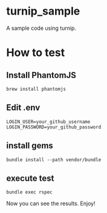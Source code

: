 turnip_sample
=============

A sample code using turnip.

# How to test

## Install PhantomJS

`brew install phantomjs`

## Edit .env

```
LOGIN_USER=your_github_username
LOGIN_PASSWORD=your_github_password
```

## install gems

`bundle install --path vendor/bundle`

## execute test

`bundle exec rspec`

Now you can see the results. Enjoy!

